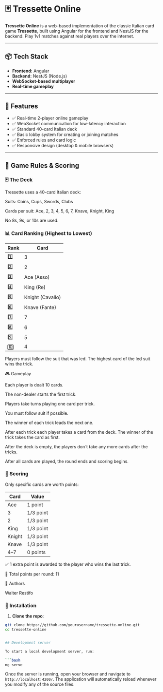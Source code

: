 # 🃏 Tressette Online

**Tressette Online** is a web-based implementation of the classic Italian card game **Tressette**, built using Angular for the frontend and NestJS for the backend. Play 1v1 matches against real players over the internet.

---

## 📦 Tech Stack

- **Frontend:** Angular
- **Backend:** NestJS (Node.js)
- **WebSocket-based multiplayer**
- **Real-time gameplay**

---

## 🚀 Features

- ✅ Real-time 2-player online gameplay
- ✅ WebSocket communication for low-latency interaction
- ✅ Standard 40-card Italian deck
- ✅ Basic lobby system for creating or joining matches
- ✅ Enforced rules and card logic
- ✅ Responsive design (desktop & mobile browsers)

---

## 📘 Game Rules & Scoring

### 🃏 The Deck

Tressette uses a 40-card Italian deck:

Suits: Coins, Cups, Swords, Clubs

Cards per suit: Ace, 2, 3, 4, 5, 6, 7, Knave, Knight, King

No 8s, 9s, or 10s are used.

### 📊 Card Ranking (Highest to Lowest)

| Rank | Card             |
| ---- | ---------------- |
| 1️⃣   | 3                |
| 2️⃣   | 2                |
| 3️⃣   | Ace (Asso)       |
| 4️⃣   | King (Re)        |
| 5️⃣   | Knight (Cavallo) |
| 6️⃣   | Knave (Fante)    |
| 7️⃣   | 7                |
| 8️⃣   | 6                |
| 9️⃣   | 5                |
| 🔟   | 4                |

Players must follow the suit that was led. The highest card of the led suit wins the trick.

🎮 Gameplay

Each player is dealt 10 cards.

The non-dealer starts the first trick.

Players take turns playing one card per trick.

You must follow suit if possible.

The winner of each trick leads the next one.

After each trick each player takes a card from the deck. The winner of the trick takes the card as first.

After the deck is empty, the players don`t take any more cards after the tricks.

After all cards are played, the round ends and scoring begins.

### 🧮 Scoring

Only specific cards are worth points:

| Card   | Value     |
| ------ | --------- |
| Ace    | 1 point   |
| 3      | 1/3 point |
| 2      | 1/3 point |
| King   | 1/3 point |
| Knight | 1/3 point |
| Knave  | 1/3 point |
| 4–7    | 0 points  |

✅ 1 extra point is awarded to the player who wins the last trick.

📌 Total points per round: 11

👥 Authors

Walter Restifo

### 🔧 Installation

1. **Clone the repo**:

````bash
git clone https://github.com/yourusername/tressette-online.git
cd tressette-online


## Development server

To start a local development server, run:

```bash
ng serve
````

Once the server is running, open your browser and navigate to `http://localhost:4200/`. The application will automatically reload whenever you modify any of the source files.
